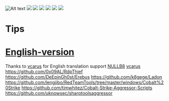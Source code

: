 
![Alt text](https://github.com/pandasec888/taowu-cobalt-strike/blob/master/img/timg.jpg)
![](img/gy.png)
![](img/pz.png)
![](img/tq.png)
![](img/xingqiu.jpg)
![](img/xt.png)
![](img/xx.png)
# Tips
# [English-version](https://github.com/pandasec888/taowu-cobalt-strike/tree/english)
Thanks to [vcarus](https://twitter.com/h4ltorg) for English translation support
[NULLB8](https://github.com/NULLB8)
[vcarus](https://twitter.com/h4ltorg)
https://github.com/0x09AL/RdpThief
https://github.com/DeEpinGh0st/Erebus
https://github.com/k8gege/Ladon
https://github.com/lengjibo/RedTeamTools/tree/master/windows/Cobalt%20Strike
https://github.com/timwhitez/Cobalt-Strike-Aggressor-Scripts
https://github.com/uknowsec/sharptoolsaggressor
